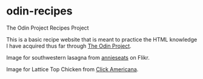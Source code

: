 # odin-recipes
The Odin Project Recipes Project

This is a basic recipe website that is meant to practice the HTML knowledge I have acquired thus far through [The Odin Project](https://www.theodinproject.com/).

Image for southwestern lasagna from [annieseats](https://www.flickr.com/photos/27129991@N03/) on Flikr.

Image for Lattice Top Chicken from [Click Americana](https://clickamericana.com/recipes/retro-dinner-recipes/lattice-top-chicken-bake-1984).
